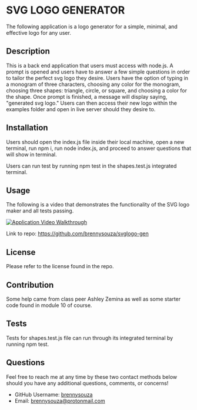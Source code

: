 # SVG LOGO GENERATOR
The following application is a logo generator for a simple, minimal, and effective logo for any user. 

## Description
This is a back end application that users must access with node.js. A prompt is opened and users have to answer a few simple questions in order to tailor the perfect svg logo they desire. Users have the option of typing in a monogram of three characters, choosing any color for the monogram, choosing three shapes: triangle, circle, or square, and choosing a color for the shape. Once prompt is finished, a message will display saying, "generated svg logo." Users can then access their new logo within the examples folder and open in live server should they desire to. 

## Installation
Users should open the index.js file inside their local machine, open a new terminal, run npm i, run node index.js, and proceed to answer questions that will show in terminal.

Users can run test by running npm test in the shapes.test.js integrated terminal.

## Usage
The following is a video that demonstrates the functionality of the SVG logo maker and all tests passing. 

[![Application Video Walkthrough](https://drive.google.com/file/d/1E-X5iab2bu9XeHE5HC4oVpbbGsNj4MZY/view)](https://drive.google.com/file/d/1E-X5iab2bu9XeHE5HC4oVpbbGsNj4MZY/view)

Link to repo: https://github.com/brennysouza/svglogo-gen

## License
Please refer to the license found in the repo. 

## Contribution
Some help came from class peer Ashley Zemina as well as some starter code found in module 10 of course. 

## Tests
Tests for shapes.test.js file can run through its integrated terminal by running npm test. 

## Questions
Feel free to reach me at any time by these two contact methods below should you have any additional questions, comments, or concerns!

- GitHub Username: [brennysouza](https://github.com/brennysouza/svglogo-gen)
- Email: brennysouza@protonmail.com 

